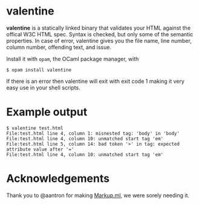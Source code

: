 valentine
===========

**valentine** is a statically linked binary that validates your HTML
against the offical W3C HTML spec. Syntax is checked, but only some of
the semantic properties. In case of error, valentine gives you the file
name, line number, column number, offending text, and issue.

Install it with `opam`, the OCaml package manager, with 

```shell
$ opam install valentine
```

If there is an error then valentine will exit with exit code 1 making
it very easy use in your shell scripts.

Example output
=================

```shell
$ valentine test.html
File:test.html line 4, column 1: misnested tag: 'body' in 'body'
File:test.html line 4, column 10: unmatched start tag 'em'
File:test.html line 5, column 14: bad token '>' in tag: expected attribute value after '='
File:test.html line 4, column 10: unmatched start tag 'em'
```

Acknowledgements
====================

Thank you to @aantron for making
[Markup.ml](https://github.com/aantron/markup.ml), we were sorely
needing it.
